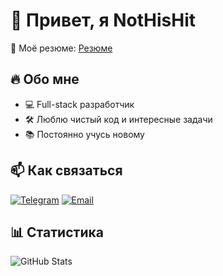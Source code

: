 # 👋 Привет, я NotHisHit 

🚀 Моё резюме: [Резюме](https://nothishit.github.io/my_resume/)

## 🔥 Обо мне
- 💻 Full-stack разработчик  
- 🛠️ Люблю чистый код и интересные задачи  
- 📚 Постоянно учусь новому  

## 📫 Как связаться
[![Telegram](https://img.shields.io/badge/-Telegram-26A5E4?style=flat-square&logo=telegram&logoColor=white)](https://t.me/ai_silhouette)
[![Email](https://img.shields.io/badge/-Email-D14836?style=flat-square&logo=gmail&logoColor=white)](mailto:vckrick@gmail.com)

## 📊 Статистика
![GitHub Stats](https://github-readme-stats.vercel.app/api?username=nothishit&show_icons=true&theme=radical)
